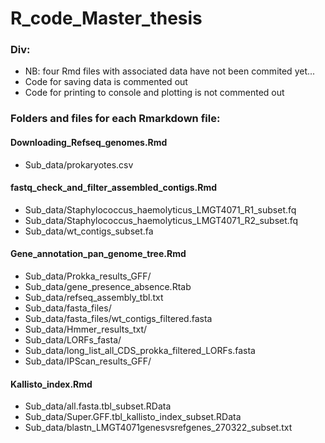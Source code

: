 # R_code_Master_thesis

### Div:
- NB: four Rmd files with associated data have not been commited yet...
- Code for saving data is commented out
- Code for printing to console and plotting is not commented out




### Folders and files for each Rmarkdown file:

#### Downloading_Refseq_genomes.Rmd
-	Sub_data/prokaryotes.csv

#### fastq_check_and_filter_assembled_contigs.Rmd
-	Sub_data/Staphylococcus_haemolyticus_LMGT4071_R1_subset.fq
-	Sub_data/Staphylococcus_haemolyticus_LMGT4071_R2_subset.fq
-	Sub_data/wt_contigs_subset.fa

#### Gene_annotation_pan_genome_tree.Rmd
-	Sub_data/Prokka_results_GFF/
-	Sub_data/gene_presence_absence.Rtab
-	Sub_data/refseq_assembly_tbl.txt
-	Sub_data/fasta_files/
-	Sub_data/fasta_files/wt_contigs_filtered.fasta
-	Sub_data/Hmmer_results_txt/
-	Sub_data/LORFs_fasta/
-	Sub_data/long_list_all_CDS_prokka_filtered_LORFs.fasta
-	Sub_data/IPScan_results_GFF/

#### Kallisto_index.Rmd
-	Sub_data/all.fasta.tbl_subset.RData
-	Sub_data/Super.GFF.tbl_kallisto_index_subset.RData
-	Sub_data/blastn_LMGT4071genesvsrefgenes_270322_subset.txt


